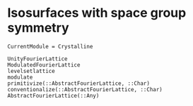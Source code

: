 # Isosurfaces with space group symmetry


```@meta
CurrentModule = Crystalline
```

```@docs
UnityFourierLattice
ModulatedFourierLattice
levelsetlattice
modulate
primitivize(::AbstractFourierLattice, ::Char)
conventionalize(::AbstractFourierLattice, ::Char)
AbstractFourierLattice(::Any)
```